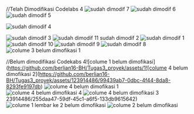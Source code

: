 //Telah Dimodifikasi Codelabs 4
![sudah dimodif 7](https://github.com/berlian16-BH/Tugas3_proyek/assets/123914486/0e6975aa-c6a4-47c0-9981-387073b5f441)
![sudah dimodif 6](https://github.com/berlian16-BH/Tugas3_proyek/assets/123914486/4a6ba1f0-ad97-40e7-abe4-06fed066b9a3)
![sudah dimodif 5](https://github.com/berlian16-BH/Tugas3_proyek/assets/123914486/93f474fa-ec93-4272-a1f0-5ac21cf8ca68)

![sudah dimodif 4](https://github.com/berlian16-BH/Tugas3_proyek/assets/123914486/0427a945-3255-4478-80c4-1e5ce7cda054)

![sudah dimodif 3](https://github.com/berlian16-BH/Tugas3_proyek/assets/123914486/05755e4a-4206-4cef-8f8c-765a5ba23ab7)
![![sudah dimodif 11](https://github.com/berlian16-BH/Tugas3_proyek/assets/123914486/7ac83ff9-d362-471b-82c8-bd8182010b54)
sudah dimodif 2](https://github.com/berlian16-BH/Tugas3_proyek/assets/123914486/ed8ba744-d7f8-4ec4-abd8-934356cf69c9)
![sudah dimodif 1](https://github.com/berlian16-BH/Tugas3_proyek/assets/123914486/0d927c32-9d2b-4f1d-8811-3cd255724d2f)
![sudah dimodif 10](https://github.com/berlian16-BH/Tugas3_proyek/assets/123914486/3bcc9c82-6c3c-4fe6-a05e-b6c65f1370fa)
![sudah dimodif 9](https://github.com/berlian16-BH/Tugas3_proyek/assets/123914486/1e660e0e-fbff-4e21-bc45-c16d0bab00b5)
![sudah dimodif 8](https://github.com/berlian16-BH/Tugas3_proyek/assets/123914486/0b408378-399f-4573-9985-5dab1b1fd050)
![colume 3 belum dimofikasi 1](https://github.com/berlian16-BH/Tugas3_proyek/assets/123914486/ab929889-171f-498a-9317-ea36bd685ea9)

//Belum dimodifikasi Codekabs 4![colume 1 belum dimofikasi](https://github.com/berlian16-BH/Tugas3_proyek/assets/1![colume 4 belum dimofikasi 2](https://github.com/berlian16-BH/Tugas3_proyek/assets/123914486/99439ab7-0dbc-4f44-8da8-8293fe9197db)
![colume 4 belum dimofikasi 1](https://github.com/berlian16-BH/Tugas3_proyek/assets/123914486/3cb93696-8c7d-43ed-85d0-4c2a14b49aae)
![colume 4 belum dimofikasi 4](https://github.com/berlian16-BH/Tugas3_proyek/assets/123914486/144ec15d-9f60-4dd8-94f4-36563ba715d6)
![colume 4 belum dimofikasi 3](https://github.com/berlian16-BH/Tugas3_proyek/assets/123914486/e4c2da36-f953-48a9-9fe6-cc62b877295f)
23914486/255daa47-59df-45c1-a6f5-133db9615642)
![colume 1 lembar ke 2 belum dimofikasi](https://github.com/berlian16-BH/Tugas3_proyek/assets/123914486/eb24e0a8-46de-448b-9b7f-f0038b153ab5)
![colume 2 belum dimofikasi](https://github.com/berlian16-BH/Tugas3_proyek/assets/123914486/23491379-c7ec-49fa-ab5d-51167fbb9bb0)
